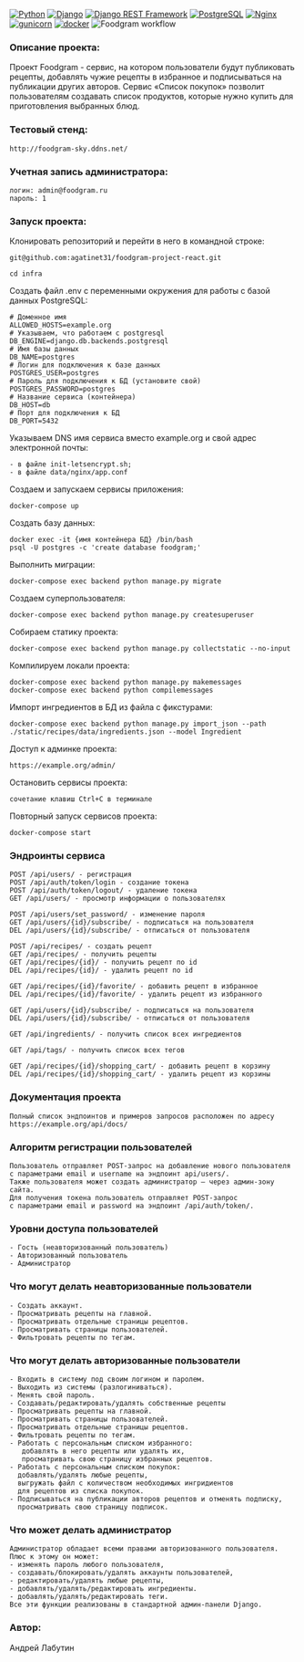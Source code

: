 [![Python](https://img.shields.io/badge/-Python-464646?style=flat-square&logo=Python)](https://www.python.org/)
[![Django](https://img.shields.io/badge/-Django-464646?style=flat-square&logo=Django)](https://www.djangoproject.com/)
[![Django REST Framework](https://img.shields.io/badge/-Django%20REST%20Framework-464646?style=flat-square&logo=Django%20REST%20Framework)](https://www.django-rest-framework.org/)
[![PostgreSQL](https://img.shields.io/badge/-PostgreSQL-464646?style=flat-square&logo=PostgreSQL)](https://www.postgresql.org/)
[![Nginx](https://img.shields.io/badge/-NGINX-464646?style=flat-square&logo=NGINX)](https://nginx.org/ru/)
[![gunicorn](https://img.shields.io/badge/-gunicorn-464646?style=flat-square&logo=gunicorn)](https://gunicorn.org/)
[![docker](https://img.shields.io/badge/-Docker-464646?style=flat-square&logo=docker)](https://www.docker.com/)
![Foodgram workflow](https://github.com/agatinet31/foodgram-project-react/actions/workflows/foodgram_workflow.yml/badge.svg?event=push)
### Описание проекта:
Проект Foodgram - сервис, на котором пользователи будут публиковать рецепты, добавлять чужие рецепты в избранное и подписываться на публикации других авторов. Сервис «Список покупок» позволит пользователям создавать список продуктов, которые нужно купить для приготовления выбранных блюд.
### Тестовый стенд:
```
http://foodgram-sky.ddns.net/
```

### Учетная запись администратора:
```
логин: admin@foodgram.ru
пароль: 1
```

### Запуск проекта:

Клонировать репозиторий и перейти в него в командной строке:

```
git@github.com:agatinet31/foodgram-project-react.git
```

```
cd infra
```

Создать файл .env с переменными окружения для работы с базой данных PostgreSQL:

```
# Доменное имя
ALLOWED_HOSTS=example.org
# Указываем, что работаем с postgresql
DB_ENGINE=django.db.backends.postgresql
# Имя базы данных
DB_NAME=postgres 
# Логин для подключения к базе данных
POSTGRES_USER=postgres 
# Пароль для подключения к БД (установите свой)
POSTGRES_PASSWORD=postgres 
# Название сервиса (контейнера)
DB_HOST=db 
# Порт для подключения к БД
DB_PORT=5432 
```
Указываем DNS имя сервиса вместо example.org и свой адрес электронной почты:

```
- в файле init-letsencrypt.sh;
- в файле data/nginx/app.conf
```

Создаем и запускаем сервисы приложения:

```
docker-compose up
```

Создать базу данных:
```
docker exec -it {имя контейнера БД} /bin/bash
psql -U postgres -c 'create database foodgram;'
```

Выполнить миграции:

```
docker-compose exec backend python manage.py migrate
```

Создаем суперпользователя:

```
docker-compose exec backend python manage.py createsuperuser
```

Собираем статику проекта:

```
docker-compose exec backend python manage.py collectstatic --no-input
```

Компилируем локали проекта:

```
docker-compose exec backend python manage.py makemessages
docker-compose exec backend python compilemessages
```

Импорт ингредиентов в БД из файла с фикстурами:

```
docker-compose exec backend python manage.py import_json --path ./static/recipes/data/ingredients.json --model Ingredient
```

Доступ к админке проекта:

```
https://example.org/admin/
```

Остановить сервисы проекта:

```
сочетание клавиш Ctrl+C в терминале
```

Повторный запуск сервисов проекта:

```
docker-compose start
```

### Эндроинты сервиса
```
POST /api/users/ - регистрация
POST /api/auth/token/login - создание токена
POST /api/auth/token/logout/ - удаление токена
GET /api/users/ - просмотр информации о пользователях

POST /api/users/set_password/ - изменение пароля
GET /api/users/{id}/subscribe/ - подписаться на пользователя
DEL /api/users/{id}/subscribe/ - отписаться от пользователя

POST /api/recipes/ - создать рецепт
GET /api/recipes/ - получить рецепты
GET /api/recipes/{id}/ - получить рецепт по id
DEL /api/recipes/{id}/ - удалить рецепт по id

GET /api/recipes/{id}/favorite/ - добавить рецепт в избранное
DEL /api/recipes/{id}/favorite/ - удалить рецепт из избранного

GET /api/users/{id}/subscribe/ - подписаться на пользователя
DEL /api/users/{id}/subscribe/ - отписаться от пользователя

GET /api/ingredients/ - получить список всех ингредиентов

GET /api/tags/ - получить список всех тегов

GET /api/recipes/{id}/shopping_cart/ - добавить рецепт в корзину
DEL /api/recipes/{id}/shopping_cart/ - удалить рецепт из корзины
```
### Документация проекта
```
Полный список эндпоинтов и примеров запросов расположен по адресу https://example.org/api/docs/
```
### Алгоритм регистрации пользователей
```
Пользователь отправляет POST-запрос на добавление нового пользователя 
с параметрами email и username на эндпоинт api/users/.
Также пользователя может создать администратор — через админ-зону сайта.
Для получения токена пользователь отправляет POST-запрос 
с параметрами email и password на эндпоинт /api/auth/token/.
```
### Уровни доступа пользователей
```
- Гость (неавторизованный пользователь)
- Авторизованный пользователь
- Администратор
```
### Что могут делать неавторизованные пользователи
```
- Создать аккаунт.
- Просматривать рецепты на главной.
- Просматривать отдельные страницы рецептов.
- Просматривать страницы пользователей.
- Фильтровать рецепты по тегам.
```
### Что могут делать авторизованные пользователи
```
- Входить в систему под своим логином и паролем.
- Выходить из системы (разлогиниваться).
- Менять свой пароль.
- Создавать/редактировать/удалять собственные рецепты
- Просматривать рецепты на главной.
- Просматривать страницы пользователей.
- Просматривать отдельные страницы рецептов.
- Фильтровать рецепты по тегам.
- Работать с персональным списком избранного: 
   добавлять в него рецепты или удалять их, 
   просматривать свою страницу избранных рецептов.
- Работать с персональным списком покупок: 
  добавлять/удалять любые рецепты,
  выгружать файл с количеством необходимых ингридиентов 
  для рецептов из списка покупок.
- Подписываться на публикации авторов рецептов и отменять подписку,
  просматривать свою страницу подписок.
```
### Что может делать администратор
```
Администратор обладает всеми правами авторизованного пользователя.
Плюс к этому он может:
- изменять пароль любого пользователя,
- создавать/блокировать/удалять аккаунты пользователей,
- редактировать/удалять любые рецепты,
- добавлять/удалять/редактировать ингредиенты.
- добавлять/удалять/редактировать теги.
Все эти функции реализованы в стандартной админ-панели Django.
```
### Автор:
Андрей Лабутин
